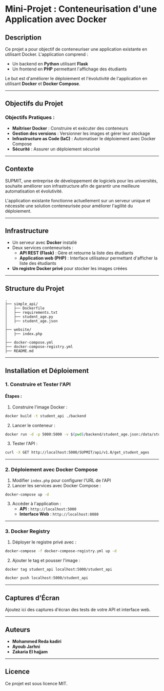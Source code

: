 # Mini-Projet : Conteneurisation d'une Application avec Docker

## Description
Ce projet a pour objectif de conteneuriser une application existante en utilisant Docker. L'application comprend :
- Un backend en **Python** utilisant **Flask**
- Un frontend en **PHP** permettant l'affichage des étudiants

Le but est d'améliorer le déploiement et l'évolutivité de l'application en utilisant **Docker** et **Docker Compose**.

---
## Objectifs du Projet
### Objectifs Pratiques :
- **Maîtriser Docker** : Construire et exécuter des conteneurs
- **Gestion des versions** : Versionner les images et gérer leur stockage
- **Infrastructure as Code (IaC)** : Automatiser le déploiement avec Docker Compose
- **Sécurité** : Assurer un déploiement sécurisé

---
## Contexte
SUPMIT, une entreprise de développement de logiciels pour les universités, souhaite améliorer son infrastructure afin de garantir une meilleure automatisation et évolutivité.

L'application existante fonctionne actuellement sur un serveur unique et nécessite une solution conteneurisée pour améliorer l'agilité du déploiement.

---
## Infrastructure
- Un serveur avec **Docker** installé
- Deux services conteneurisés :
  - **API REST (Flask)** : Gère et retourne la liste des étudiants
  - **Application web (PHP)** : Interface utilisateur permettant d'afficher la liste des étudiants
- **Un registre Docker privé** pour stocker les images créées

---
## Structure du Projet
```
.
├── simple_api/
│   ├── Dockerfile
│   ├── requirements.txt
│   ├── student_age.py
│   ├── student_age.json
│
├── website/
│   ├── index.php
│
├── docker-compose.yml
├── docker-compose-registry.yml
├── README.md
```

---
## Installation et Déploiement
### 1. Construire et Tester l'API
#### Étapes :
1. Construire l'image Docker :
```sh
docker build -t student_api ./backend
```
2. Lancer le conteneur :
```sh
docker run -d -p 5000:5000 -v $(pwd)/backend/student_age.json:/data/student_age.json student_api
```
3. Tester l'API :
```sh
curl -X GET http://localhost:5000/SUPMIT/api/v1.0/get_student_ages
```

---
### 2. Déploiement avec Docker Compose
1. Modifier `index.php` pour configurer l'URL de l'API
2. Lancer les services avec Docker Compose :
```sh
docker-compose up -d
```
3. Accéder à l'application :
   - **API** : `http://localhost:5000`
   - **Interface Web** : `http://localhost:8080`

---
### 3. Docker Registry
1. Déployer le registre privé avec :
```sh
docker-compose -f docker-compose-registry.yml up -d
```
2. Ajouter le tag et pousser l'image :
```sh
docker tag student_api localhost:5000/student_api

docker push localhost:5000/student_api
```

---
## Captures d'Écran
Ajoutez ici des captures d'écran des tests de votre API et interface web.

---
## Auteurs
- **Mohammed Reda kadiri**
- **Ayoub Jarhni**
- **Zakaria El hajjam**

---
## Licence
Ce projet est sous licence MIT.

